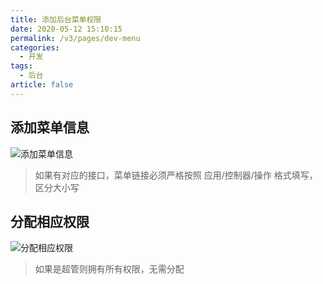 ```yaml
---
title: 添加后台菜单权限
date: 2020-05-12 15:10:15
permalink: /v3/pages/dev-menu
categories: 
  - 开发
tags: 
  - 后台
article: false
---
```


## 添加菜单信息

<img :src="$withBase('/img/dev/adminmenu.jpg')" alt="添加菜单信息">

> 如果有对应的接口，菜单链接必须严格按照 应用/控制器/操作 格式填写，区分大小写

## 分配相应权限

<img :src="$withBase('/img/dev/adminrole.jpg')" alt="分配相应权限">

> 如果是超管则拥有所有权限，无需分配
